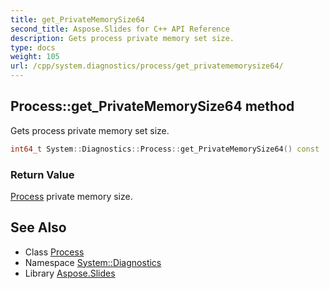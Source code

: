```yaml
---
title: get_PrivateMemorySize64
second_title: Aspose.Slides for C++ API Reference
description: Gets process private memory set size.
type: docs
weight: 105
url: /cpp/system.diagnostics/process/get_privatememorysize64/
---
```

## Process::get_PrivateMemorySize64 method


Gets process private memory set size.

```cpp
int64_t System::Diagnostics::Process::get_PrivateMemorySize64() const
```


### Return Value

[Process](../) private memory size.

## See Also

* Class [Process](../)
* Namespace [System::Diagnostics](../../)
* Library [Aspose.Slides](../../../)
